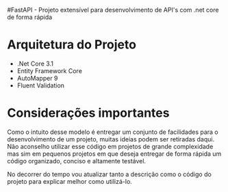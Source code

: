 #FastAPI - Projeto extensível para desenvolvimento de API's com .net core de forma rápida

# Arquitetura do Projeto

- .Net Core 3.1
- Entity Framework Core
- AutoMapper 9
- Fluent Validation



# Considerações importantes

Como o intuito desse modelo é entregar um conjunto de facilidades para o desenvolvimento de um projeto,
muitas ideias podem ser retiradas daqui. Não aconselho utilizar esse código em projetos de grande complexidade mas sim em 
pequenos projetos em que deseja entregar de forma rápida um código organizado, conciso e altamente testável.

No decorrer do tempo vou atualizar tanto a descrição como o código do projeto para explicar melhor como utilizá-lo.



